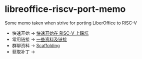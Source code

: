 
# libreoffice-riscv-port-memo

Some memo taken when strive for porting LiberOffice to RISC-V

- 快速开始 -> [快速开始在 RISC-V 上踩坑]()
- 常用链接 -> [一些资料及链接]()
- 群聊资料 -> [Scaffolding]()
- 获取补丁 -> 
